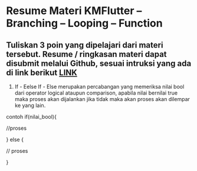# Resume Materi KMFlutter – Branching – Looping – Function
## Tuliskan 3 poin yang dipelajari dari materi tersebut. Resume / ringkasan materi dapat disubmit melalui Github, sesuai intruksi yang ada di link berikut [LINK](https://cobalt-bike-c9e.notion.site/Cara-Pengumpulan-2b2224b8ba0b4dd78774084a65c0154d)
1. If - Eelse If - Else merupakan percabangan yang memeriksa nilai bool dari operator logical ataupun comparison, apabila nilai bernilai true maka proses akan dijalankan jika tidak maka akan proses akan dilempar ke yang lain.

contoh if(nilai_bool){
  
  //proses

} else {

  // proses

}

